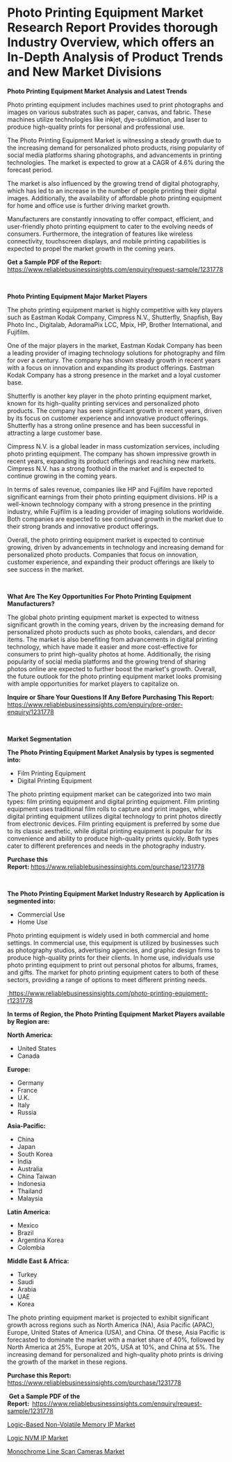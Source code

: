 <p><h1>Photo Printing Equipment Market Research Report Provides thorough Industry Overview, which offers an In-Depth Analysis of Product Trends and New Market Divisions</h1></p><p><strong>Photo Printing Equipment Market Analysis and Latest Trends</strong></p>
<p><p>Photo printing equipment includes machines used to print photographs and images on various substrates such as paper, canvas, and fabric. These machines utilize technologies like inkjet, dye-sublimation, and laser to produce high-quality prints for personal and professional use.</p><p>The Photo Printing Equipment Market is witnessing a steady growth due to the increasing demand for personalized photo products, rising popularity of social media platforms sharing photographs, and advancements in printing technologies. The market is expected to grow at a CAGR of 4.6% during the forecast period.</p><p>The market is also influenced by the growing trend of digital photography, which has led to an increase in the number of people printing their digital images. Additionally, the availability of affordable photo printing equipment for home and office use is further driving market growth.</p><p>Manufacturers are constantly innovating to offer compact, efficient, and user-friendly photo printing equipment to cater to the evolving needs of consumers. Furthermore, the integration of features like wireless connectivity, touchscreen displays, and mobile printing capabilities is expected to propel the market growth in the coming years.</p></p>
<p><strong>Get a Sample PDF of the Report:&nbsp;</strong> <a href="https://www.reliablebusinessinsights.com/enquiry/request-sample/1231778">https://www.reliablebusinessinsights.com/enquiry/request-sample/1231778</a></p>
<p>&nbsp;</p>
<p><strong>Photo Printing Equipment Major Market Players</strong></p>
<p><p>The photo printing equipment market is highly competitive with key players such as Eastman Kodak Company, Cimpress N.V., Shutterfly, Snapfish, Bay Photo Inc., Digitalab, AdoramaPix LCC, Mpix, HP, Brother International, and Fujifilm. </p><p>One of the major players in the market, Eastman Kodak Company has been a leading provider of imaging technology solutions for photography and film for over a century. The company has shown steady growth in recent years with a focus on innovation and expanding its product offerings. Eastman Kodak Company has a strong presence in the market and a loyal customer base.</p><p>Shutterfly is another key player in the photo printing equipment market, known for its high-quality printing services and personalized photo products. The company has seen significant growth in recent years, driven by its focus on customer experience and innovative product offerings. Shutterfly has a strong online presence and has been successful in attracting a large customer base.</p><p>Cimpress N.V. is a global leader in mass customization services, including photo printing equipment. The company has shown impressive growth in recent years, expanding its product offerings and reaching new markets. Cimpress N.V. has a strong foothold in the market and is expected to continue growing in the coming years.</p><p>In terms of sales revenue, companies like HP and Fujifilm have reported significant earnings from their photo printing equipment divisions. HP is a well-known technology company with a strong presence in the printing industry, while Fujifilm is a leading provider of imaging solutions worldwide. Both companies are expected to see continued growth in the market due to their strong brands and innovative product offerings. </p><p>Overall, the photo printing equipment market is expected to continue growing, driven by advancements in technology and increasing demand for personalized photo products. Companies that focus on innovation, customer experience, and expanding their product offerings are likely to see success in the market.</p></p>
<p>&nbsp;</p>
<p><strong>What Are The Key Opportunities For Photo Printing Equipment Manufacturers?</strong></p>
<p><p>The global photo printing equipment market is expected to witness significant growth in the coming years, driven by the increasing demand for personalized photo products such as photo books, calendars, and decor items. The market is also benefiting from advancements in digital printing technology, which have made it easier and more cost-effective for consumers to print high-quality photos at home. Additionally, the rising popularity of social media platforms and the growing trend of sharing photos online are expected to further boost the market's growth. Overall, the future outlook for the photo printing equipment market looks promising with ample opportunities for market players to capitalize on.</p></p>
<p><strong>Inquire or Share Your Questions If Any Before Purchasing This Report:</strong> <a href="https://www.reliablebusinessinsights.com/enquiry/pre-order-enquiry/1231778">https://www.reliablebusinessinsights.com/enquiry/pre-order-enquiry/1231778</a></p>
<p>&nbsp;</p>
<p><strong>Market Segmentation</strong></p>
<p><strong>The Photo Printing Equipment Market Analysis by types is segmented into:</strong></p>
<p><ul><li>Film Printing Equipment</li><li>Digital Printing Equipment</li></ul></p>
<p><p>The photo printing equipment market can be categorized into two main types: film printing equipment and digital printing equipment. Film printing equipment uses traditional film rolls to capture and print images, while digital printing equipment utilizes digital technology to print photos directly from electronic devices. Film printing equipment is preferred by some due to its classic aesthetic, while digital printing equipment is popular for its convenience and ability to produce high-quality prints quickly. Both types cater to different preferences and needs in the photography industry.</p></p>
<p><strong>Purchase this Report:&nbsp;</strong><a href="https://www.reliablebusinessinsights.com/purchase/1231778">https://www.reliablebusinessinsights.com/purchase/1231778</a></p>
<p>&nbsp;</p>
<p><strong>The Photo Printing Equipment Market Industry Research by Application is segmented into:</strong></p>
<p><ul><li>Commercial Use</li><li>Home Use</li></ul></p>
<p><p>Photo printing equipment is widely used in both commercial and home settings. In commercial use, this equipment is utilized by businesses such as photography studios, advertising agencies, and graphic design firms to produce high-quality prints for their clients. In home use, individuals use photo printing equipment to print out personal photos for albums, frames, and gifts. The market for photo printing equipment caters to both of these sectors, providing a range of options to meet different printing needs.</p></p>
<p><a href="https://www.reliablebusinessinsights.com/photo-printing-equipment-r1231778">&nbsp;https://www.reliablebusinessinsights.com/photo-printing-equipment-r1231778</a></p>
<p><strong>In terms of Region, the Photo Printing Equipment Market Players available by Region are:</strong></p>
<p>
    <p> <strong> North America: </strong>
        <ul>
            <li>United States</li>
            <li>Canada</li>
        </ul>
        </p> 
    <p> <strong> Europe: </strong>
        <ul>
            <li>Germany</li>
            <li>France</li>
            <li>U.K.</li>
            <li>Italy</li>
            <li>Russia</li>
        </ul>
        </p> 
    <p> <strong> Asia-Pacific: </strong>
        <ul>
            <li>China</li>
            <li>Japan</li>
            <li>South Korea</li>
            <li>India</li>
            <li>Australia</li>
            <li>China Taiwan</li>
            <li>Indonesia</li>
            <li>Thailand</li>
            <li>Malaysia</li>
        </ul>
        </p> 
    <p> <strong> Latin America: </strong>
        <ul>
            <li>Mexico</li>
            <li>Brazil</li>
            <li>Argentina Korea</li>
            <li>Colombia</li>
        </ul>
        </p> 
    <p> <strong> Middle East & Africa: </strong>
        <ul>
            <li>Turkey</li>
            <li>Saudi</li>
            <li>Arabia</li>
            <li>UAE</li>
            <li>Korea</li>
        </ul>
    </p>
    </p>
<p><p>The photo printing equipment market is projected to exhibit significant growth across regions such as North America (NA), Asia Pacific (APAC), Europe, United States of America (USA), and China. Of these, Asia Pacific is forecasted to dominate the market with a market share of 40%, followed by North America at 25%, Europe at 20%, USA at 10%, and China at 5%. The increasing demand for personalized and high-quality photo prints is driving the growth of the market in these regions.</p></p>
<p><strong>Purchase this Report: </strong><a href="https://www.reliablebusinessinsights.com/purchase/1231778">https://www.reliablebusinessinsights.com/purchase/1231778</a></p>
<p>&nbsp;<strong>Get a Sample PDF of the Report:&nbsp;&nbsp;</strong><a href="https://www.reliablebusinessinsights.com/enquiry/request-sample/1231778">https://www.reliablebusinessinsights.com/enquiry/request-sample/1231778</a></p>
<p><strong></strong></p>
<p><p><a href="https://github.com/dmmanir420/Market-Research-Report-List-1/blob/main/logic-based-non-volatile-memory-ip-market.md">Logic-Based Non-Volatile Memory IP Market</a></p><p><a href="https://github.com/susanjprice2023/Market-Research-Report-List-2/blob/main/logic-nvm-ip-market.md">Logic NVM IP Market</a></p><p><a href="https://github.com/globismark/Market-Research-Report-List-4/blob/main/monochrome-line-scan-cameras-market.md">Monochrome Line Scan Cameras Market</a></p></p>